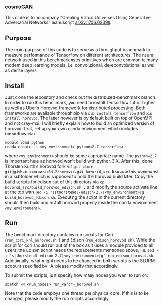 ### cosmoGAN

This code is to accompany "Creating Virtual Universes Using Generative Adversarial Networks" manuscript [arXiv:1706.02390](https://arxiv.org/abs/1706.02390).

## Purpose
The main purpose of this code is to serve as a throughput benchmark to measure performance of Tensorflow on different architectures. The neural network used in this 
benchmark uses primitives which are common to many modern deep learning models, i.e. convolutional, de-econvolutional as well as dense layers.

## Install

Just clone the repository and check out the distributed-benchmark branch. In order to run this benchmark, you need to install Tensorflow 1.4 or higher as well as Uber's Horovod framework for distributed processing. Both frameworks are available through pip via `pip install tensorflow` and `pip install horovod`. The latter however is by default built on top of OpenMPI and not cray-mpi. I will briefly explain how to build an optimized version of horovod:
first, set up your own conda environment which includes tensorflow via:
```
module load python
conda create -n <my_environment> python=2.7 tensorflow
```
where `<my_environment>` should be some appropriate name.
The `python=2.7` is important here as horovod won't build with python 3.X. After this, clone Thorsten Kurth's horovod fork via 
```git clone git@github.com:azrael417/horovod.git hovorod_src```. 
Execute this command in a subfolder which is supposed to hold the horovod build later.
Copy the build scripts for edison out of this directory via ```cp hovorod_src/build_horovod_edison.sh .``` and modify the source activate line at the top with
```sed -i 's|thorstendl-edison-2.7|<my_environment>|g' build_horovod_edison.sh```.
Executing the script in the current directory should then build and install horovod properly inside the conda environment `<my_environment>`.

## Run
The benchmark directory contains run scripts for Cori (`run_cori_knl_horovod.sh `) and Edison (`run_edison_horovod.sh`). While the script for cori should run out of the box as it uses a module provided to all users, the Edison script needs the replacements mentioned above, i.e.
```sed -i 's|thorstendl-edison-2.7|<my_environment>|g' run_edison_horovod.sh```. 
Additionally, what might needs to be changed in both scripts is the SLURM account specified by -A, please modify that accordingly. 

To submit the scripts, just specify how many nodes you want to run on:
```
sbatch -N <num_nodes> run_<arch>_horovod.sh
```
Note that the code employs one thread per physical core. If this is to be changed, please modify the run scripts accordingly.